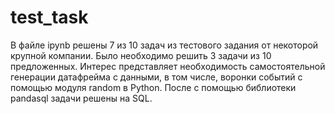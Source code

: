 # test_task
В файле ipynb решены 7 из 10 задач из тестового задания от некоторой крупной компании. Было необходимо решить 3 задачи из 10 предложенных. 
Интерес представляет необходимость самостоятельной генерации датафрейма с данными, в том числе, воронки событий с помощью модуля random в Python.
После с помощью библиотеки pandasql задачи решены на SQL.

